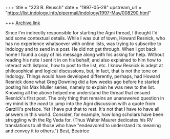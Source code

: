+++
title = "323 B. Reusch"
date = "1997-05-28"
upstream_url = "https://list.indology.info/pipermail/indology/1997-May/008290.html"

+++
[Archive link](https://list.indology.info/pipermail/indology/1997-May/008290.html)

Since I'm indirectly responsible for starting the Agni thread, I thought
I'd add some contextual details.
While I was out of town, Howard Resnick, who has no experience whatsoever
with online lists, was trying to subscribe to Indology and to send in a
post. He did not get through. When I got back home I found a copy of his
message along with his asking for help. Without reading his note I sent it
in on his behalf, and also explained to him how to interact with listproc,
how to post to the list, etc.
I know Resnick is adept at philosophical and logical discussions, but, in
fact, that is not the tone on Indology. Things would have developed
differently, perhaps, had Howard Resnick done what  Greg Downing did a few
weeks ago before he started posting his Max Muller series, namely to
explain he was new to the list.
Knowing all the above helped me understand the thread that ensued Resnick's
first post. The only thing that remains an unanswered question in my mind
is the *need* to jump into the Agni discussion with a quote from Garzilli's
preface. Yet I have put that to rest. It's not that I have to have all
answers in this world.
Consider, for example, how long scholars have been struggling with the Rg
Veda for. (Thus Walter Maurer dedicates his RV translations to all those
who have "endeavored to understand its meaning and convey it to others.")
Best,
Beatrice







